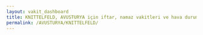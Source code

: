 ```yaml
---
layout: vakit_dashboard
title: KNITTELFELD, AVUSTURYA için iftar, namaz vakitleri ve hava durumu - ilçe/eyalet seç
permalink: /AVUSTURYA/KNITTELFELD/
---
```


<script type="text/javascript">
  var GLOBAL_COUNTRY = 'AVUSTURYA';
  var GLOBAL_CITY = 'KNITTELFELD';
  var GLOBAL_STATE = '';
  var lat = 72;
  var lon = 21;
</script>
